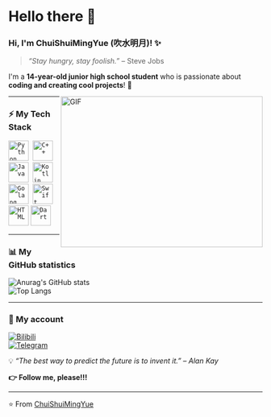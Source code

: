 # Hello there 👋

### Hi, I'm **ChuiShuiMingYue (吹水明月)!** ✨  

> *“Stay hungry, stay foolish.”* – Steve Jobs  

I'm a **14-year-old junior high school student** who is passionate about **coding and creating cool projects**! 🚀  

<img align="right" alt="GIF" src="https://github.com/VatanaChhorn/VatanaChhorn/blob/master/image_processing20200107-3552-13pkkb4.gif" width="400" height="300" />

---

### ⚡ My Tech Stack

<p align="left">
  <code><img src="https://github.com/abranhe/programming-languages-logos/blob/master/src/python/python_48x48.png" alt="Python" width="40" height="40"/></code>&nbsp;
  <code><img src="https://github.com/abranhe/programming-languages-logos/blob/master/src/cpp/cpp_48x48.png" alt="C++" width="40" height="40" /></code>&nbsp;
  <code><img src="https://github.com/abranhe/programming-languages-logos/blob/master/src/java/java_48x48.png" alt="Java" width="40" height="40" /></code>&nbsp;
  <code><img src="https://github.com/abranhe/programming-languages-logos/blob/master/src/kotlin/kotlin_48x48.png" alt="Kotlin" width="40" height="40" /></code>&nbsp;
  <code><img src="https://github.com/abranhe/programming-languages-logos/blob/master/src/go/go_48x48.png" alt="Golang" width="40" height="40" /></code>&nbsp;
  <code><img src="https://github.com/abranhe/programming-languages-logos/blob/master/src/swift/swift_48x48.png" alt="Swift" width="40" height="40" /></code>&nbsp;
  <code><img src="https://github.com/abranhe/programming-languages-logos/blob/master/src/html/html_48x48.png" alt="HTML" width="40" height="40" /></code>
  <code><img src="https://github.com/abranhe/programming-languages-logos/blob/master/src/dart/dart_48x48.png" alt="Dart" width="40" height="40" /></code>
</p>

---

### 📊 My GitHub statistics  

![Anurag's GitHub stats](https://github-readme-stats.vercel.app/api?username=chuishui233&show_icons=true&theme=dracula)  
![Top Langs](https://github-readme-stats.vercel.app/api/top-langs/?username=chuishui233&layout=compact)  

---

### 🌈 My account  

[![Bilibili](https://img.shields.io/badge/Bilibili-white?logo=bilibili)](https://space.bilibili.com/1012112596)  
[![Telegram](https://img.shields.io/badge/Telegram-white?logo=telegram)](https://t.me/koishi514)  

💡 *“The best way to predict the future is to invent it.” – Alan Kay*  

**👉 Follow me, please!!!**  

---

⭐️ From [ChuiShuiMingYue](https://github.com/ChuiShui233)  
